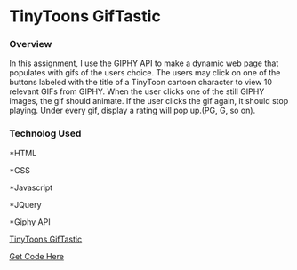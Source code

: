 # TinyToons GifTastic

### Overview

In this assignment, I use the GIPHY API to make a dynamic web page that populates with gifs of the users choice. The users may click on one of the buttons labeled with the title of a TinyToon cartoon character to view 10 relevant GIFs from GIPHY. When the user clicks one of the still GIPHY images, the gif should animate. If the user clicks the gif again, it should stop playing. Under every gif, display a rating will pop up.(PG, G, so on).

### Technolog Used

*HTML

*CSS

*Javascript

*JQuery

*Giphy API

<a href=" https://johannacasimirmahoney.github.io/GifTastic/">TinyToons GifTastic</a>

<a href="https://github.com/JohannaCasimirMahoney/GifTastic">Get Code Here</a>








